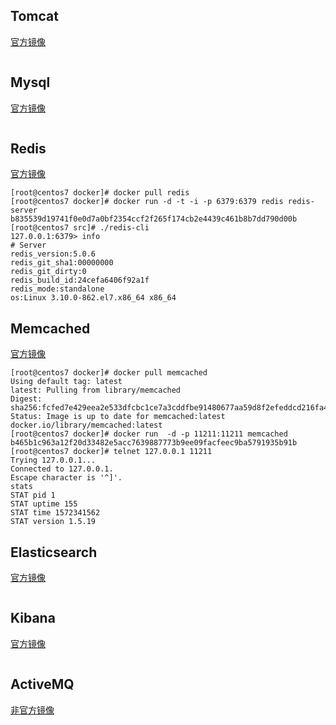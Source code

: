 ## Tomcat
[官方镜像](https://hub.daocloud.io/repos/47f127d0-8f1d-4f91-9647-739cf3146a04)
```
```

## Mysql
[官方镜像](https://hub.daocloud.io/repos/fa51c1d6-9dc2-49d9-91ac-4bbfc24a1bda)
```
```

## Redis
[官方镜像](https://hub.daocloud.io/repos/beb958f9-ffb6-4f68-817b-c17e1ff476c3)

```
[root@centos7 docker]# docker pull redis
[root@centos7 docker]# docker run -d -t -i -p 6379:6379 redis redis-server
b835539d19741f0e0d7a0bf2354ccf2f265f174cb2e4439c461b8b7dd790d00b
[root@centos7 src]# ./redis-cli
127.0.0.1:6379> info
# Server
redis_version:5.0.6
redis_git_sha1:00000000
redis_git_dirty:0
redis_build_id:24cefa6406f92a1f
redis_mode:standalone
os:Linux 3.10.0-862.el7.x86_64 x86_64
```

## Memcached
[官方镜像](https://hub.docker.com/_/memcached)
```
[root@centos7 docker]# docker pull memcached
Using default tag: latest
latest: Pulling from library/memcached
Digest: sha256:fcfed7e429eea2e533dfcbc1ce7a3cddfbe91480677aa59d8f2efeddcd216fa4
Status: Image is up to date for memcached:latest
docker.io/library/memcached:latest
[root@centos7 docker]# docker run  -d -p 11211:11211 memcached
b465b1c963a12f20d33482e5acc7639887773b9ee09facfeec9ba5791935b91b
[root@centos7 docker]# telnet 127.0.0.1 11211
Trying 127.0.0.1...
Connected to 127.0.0.1.
Escape character is '^]'.
stats
STAT pid 1
STAT uptime 155
STAT time 1572341562
STAT version 1.5.19
```

## Elasticsearch
[官方镜像](https://www.elastic.co/guide/en/elasticsearch/reference/current/docker.html)
```
```

## Kibana
[官方镜像](https://www.elastic.co/guide/en/kibana/7.4/docker.html)
```
```

## ActiveMQ
[非官方镜像]()
```
```

